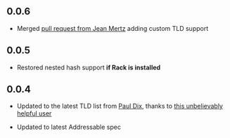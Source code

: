 ## 0.0.6
* Merged [pull request from Jean Mertz][] adding custom TLD support

## 0.0.5
* Restored nested hash support **if Rack is installed**

## 0.0.4
* Updated to the latest TLD list from [Paul Dix](https://github.com/pauldix), thanks to [this unbelievably helpful user](https://github.com/flipsasser/addressabler/issues/1)
* Updated to latest Addressable spec

  [pull request from Jean Mertz]: https://github.com/flipsasser/addressabler/pull/2
